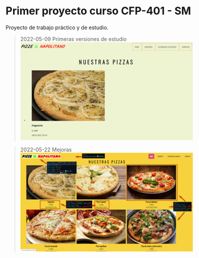 # Primer proyecto curso CFP-401 - SM

Proyecto de trabajo práctico y de estudio.

> 2022-05-09 Primeras versiones de estudio
 ![Primera versión del proyecto de estudio.](/img/pizze-v1.jpg "Vista primera versión")

> 2022-05-22 Mejoras
 ![Mejoras en el proyecto de estudio.](/img/pizze-v2.jpg "Vista con mejoras")


